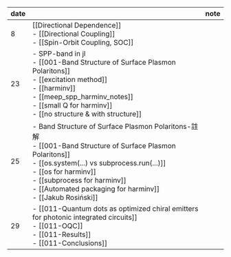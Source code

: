 
| date |                                                                                                                                                                                                                                                                                     | note |
| ---- | ----------------------------------------------------------------------------------------------------------------------------------------------------------------------------------------------------------------------------------------------------------------------------------- | ---- |
| 8    |  [[Directional Dependence]]<br>- [[Directional Coupling]]<br>- [[Spin-Orbit Coupling, SOC]]                                                                                                                                                                                                                 |      |
| 23   | - SPP-band in jl<br>- [[001-Band Structure of Surface Plasmon Polaritons]]<br>- [[excitation method]]<br>- [[harminv]]<br>- [[meep_spp_harminv_notes]]<br>- [[small Q for harminv]]<br>- [[no structure & with structure]]                                                          |      |
| 25   | - Band Structure of Surface Plasmon Polaritons-註解<br>- [[001-Band Structure of Surface Plasmon Polaritons]]<br>- [[os.system(...) vs subprocess.run(...)]]<br>- [[os for harminv]]<br>- [[subprocess for harminv]]<br>- [[Automated packaging for harminv]]<br>- [[Jakub Rosiński]] |      |
| 29   | - [[011-Quantum dots as optimized chiral emitters for photonic integrated circuits]]<br>- [[011-OQC]]<br>- [[011-Results]]<br>- [[011-Conclusions]]                                                                                                                                 |      |
